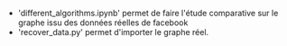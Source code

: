 * 'different_algorithms.ipynb' permet de faire l'étude comparative sur le graphe issu des données réelles de facebook
* 'recover_data.py' permet d'importer le graphe réel. 

